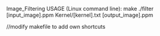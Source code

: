 Image_Filtering 
USAGE (Linux command line): 
  make
  ./filter [input_image].ppm Kernel/[kernel].txt [output_image].ppm
  
 //modify makefile to add own shortcuts 
